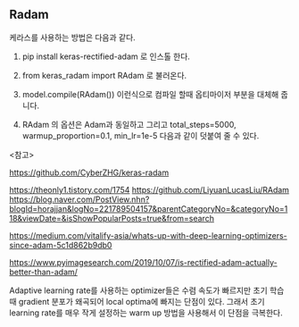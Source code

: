 ## Radam



케라스를 사용하는 방법은 다음과 같다.

1. pip install keras-rectified-adam 로 인스톨 한다.

2. from keras_radam import RAdam 로 불러온다.

3. model.compile(RAdam()) 이런식으로 컴파일 할때 옵티마이저 부분을 대체해 줍니다.

4.  RAdam 의 옵션은 Adam과 동일하고 그리고 total_steps=5000, warmup_proportion=0.1, min_lr=1e-5 다음과 같이 덧붙여 줄 수 있다.

<참고>

https://github.com/CyberZHG/keras-radam



https://theonly1.tistory.com/1754
https://github.com/LiyuanLucasLiu/RAdam
https://blog.naver.com/PostView.nhn?blogId=horajjan&logNo=221789504157&parentCategoryNo=&categoryNo=118&viewDate=&isShowPopularPosts=true&from=search

https://medium.com/vitalify-asia/whats-up-with-deep-learning-optimizers-since-adam-5c1d862b9db0

https://www.pyimagesearch.com/2019/10/07/is-rectified-adam-actually-better-than-adam/



Adaptive learning rate를 사용하는 optimizer들은 수렴 속도가 빠르지만 초기 학습때 gradient 분포가 왜곡되어 local optima에 빠지는 단점이 있다.
그래서 초기 learning rate를 매우 작게 설정하는 warm up 방법을 사용해서 이 단점을 극복한다.

